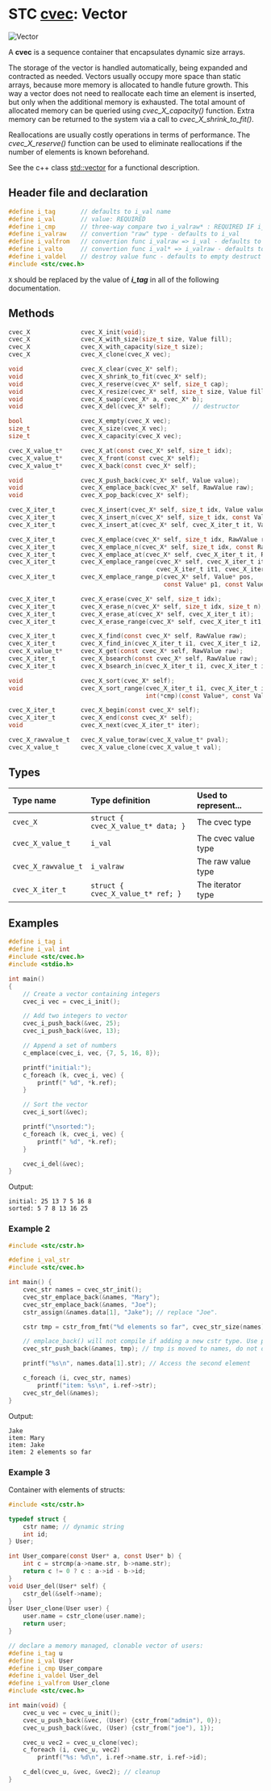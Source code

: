 # STC [cvec](../include/stc/cvec.h): Vector
![Vector](pics/vector.jpg)

A **cvec** is a sequence container that encapsulates dynamic size arrays.

The storage of the vector is handled automatically, being expanded and contracted as needed. Vectors usually occupy more space than static arrays, because more memory is allocated to handle future growth. This way a vector does not need to reallocate each time an element is inserted, but only when the additional memory is exhausted. The total amount of allocated memory can be queried using *cvec_X_capacity()* function. Extra memory can be returned to the system via a call to *cvec_X_shrink_to_fit()*.

Reallocations are usually costly operations in terms of performance. The *cvec_X_reserve()* function can be used to eliminate reallocations if the number of elements is known beforehand.

See the c++ class [std::vector](https://en.cppreference.com/w/cpp/container/vector) for a functional description.

## Header file and declaration

```c
#define i_tag       // defaults to i_val name
#define i_val       // value: REQUIRED
#define i_cmp       // three-way compare two i_valraw* : REQUIRED IF i_valraw is a non-integral type
#define i_valraw    // convertion "raw" type - defaults to i_val
#define i_valfrom   // convertion func i_valraw => i_val - defaults to plain copy
#define i_valto     // convertion func i_val* => i_valraw - defaults to plain copy
#define i_valdel    // destroy value func - defaults to empty destruct
#include <stc/cvec.h>
```
`X` should be replaced by the value of ***i_tag*** in all of the following documentation.

## Methods

```c
cvec_X              cvec_X_init(void);
cvec_X              cvec_X_with_size(size_t size, Value fill);
cvec_X              cvec_X_with_capacity(size_t size);
cvec_X              cvec_X_clone(cvec_X vec);

void                cvec_X_clear(cvec_X* self);
void                cvec_X_shrink_to_fit(cvec_X* self);
void                cvec_X_reserve(cvec_X* self, size_t cap);
void                cvec_X_resize(cvec_X* self, size_t size, Value fill);
void                cvec_X_swap(cvec_X* a, cvec_X* b);
void                cvec_X_del(cvec_X* self);      // destructor

bool                cvec_X_empty(cvec_X vec);
size_t              cvec_X_size(cvec_X vec);
size_t              cvec_X_capacity(cvec_X vec);

cvec_X_value_t*     cvec_X_at(const cvec_X* self, size_t idx);
cvec_X_value_t*     cvec_X_front(const cvec_X* self);
cvec_X_value_t*     cvec_X_back(const cvec_X* self);

void                cvec_X_push_back(cvec_X* self, Value value);
void                cvec_X_emplace_back(cvec_X* self, RawValue raw);
void                cvec_X_pop_back(cvec_X* self);

cvec_X_iter_t       cvec_X_insert(cvec_X* self, size_t idx, Value value);                        // move value 
cvec_X_iter_t       cvec_X_insert_n(cvec_X* self, size_t idx, const Value[] arr, size_t n);      // move arr values
cvec_X_iter_t       cvec_X_insert_at(cvec_X* self, cvec_X_iter_t it, Value value);               // move value 

cvec_X_iter_t       cvec_X_emplace(cvec_X* self, size_t idx, RawValue raw);
cvec_X_iter_t       cvec_X_emplace_n(cvec_X* self, size_t idx, const RawValue[] arr, size_t n);
cvec_X_iter_t       cvec_X_emplace_at(cvec_X* self, cvec_X_iter_t it, RawValue raw);
cvec_X_iter_t       cvec_X_emplace_range(cvec_X* self, cvec_X_iter_t it, 
                                         cvec_X_iter_t it1, cvec_X_iter_t it2);                 // will clone
cvec_X_iter_t       cvec_X_emplace_range_p(cvec_X* self, Value* pos, 
                                           const Value* p1, const Value* p2);

cvec_X_iter_t       cvec_X_erase(cvec_X* self, size_t idx);
cvec_X_iter_t       cvec_X_erase_n(cvec_X* self, size_t idx, size_t n);
cvec_X_iter_t       cvec_X_erase_at(cvec_X* self, cvec_X_iter_t it);
cvec_X_iter_t       cvec_X_erase_range(cvec_X* self, cvec_X_iter_t it1, cvec_X_iter_t it2);

cvec_X_iter_t       cvec_X_find(const cvec_X* self, RawValue raw);
cvec_X_iter_t       cvec_X_find_in(cvec_X_iter_t i1, cvec_X_iter_t i2, RawValue raw);
cvec_X_value_t*     cvec_X_get(const cvec_X* self, RawValue raw);                             // return NULL if not found
cvec_X_iter_t       cvec_X_bsearch(const cvec_X* self, RawValue raw);
cvec_X_iter_t       cvec_X_bsearch_in(cvec_X_iter_t i1, cvec_X_iter_t i2, RawValue raw);

void                cvec_X_sort(cvec_X* self);
void                cvec_X_sort_range(cvec_X_iter_t i1, cvec_X_iter_t i2,
                                      int(*cmp)(const Value*, const Value*));

cvec_X_iter_t       cvec_X_begin(const cvec_X* self);
cvec_X_iter_t       cvec_X_end(const cvec_X* self);
void                cvec_X_next(cvec_X_iter_t* iter);

cvec_X_rawvalue_t   cvec_X_value_toraw(cvec_X_value_t* pval);
cvec_X_value_t      cvec_X_value_clone(cvec_X_value_t val);
```

## Types

| Type name            | Type definition                     | Used to represent...   |
|:---------------------|:------------------------------------|:-----------------------|
| `cvec_X`             | `struct { cvec_X_value_t* data; }`  | The cvec type          |
| `cvec_X_value_t`     | `i_val`                             | The cvec value type    |
| `cvec_X_rawvalue_t`  | `i_valraw`                          | The raw value type     |
| `cvec_X_iter_t`      | `struct { cvec_X_value_t* ref; }`   | The iterator type      |

## Examples
```c
#define i_tag i
#define i_val int
#include <stc/cvec.h>
#include <stdio.h>

int main()
{
    // Create a vector containing integers
    cvec_i vec = cvec_i_init();

    // Add two integers to vector
    cvec_i_push_back(&vec, 25);
    cvec_i_push_back(&vec, 13);

    // Append a set of numbers
    c_emplace(cvec_i, vec, {7, 5, 16, 8});

    printf("initial:");
    c_foreach (k, cvec_i, vec) {
        printf(" %d", *k.ref);
    }

    // Sort the vector
    cvec_i_sort(&vec);

    printf("\nsorted:");
    c_foreach (k, cvec_i, vec) {
        printf(" %d", *k.ref);
    }

    cvec_i_del(&vec);
}
```
Output:
```
initial: 25 13 7 5 16 8
sorted: 5 7 8 13 16 25
```
### Example 2
```c
#include <stc/cstr.h>

#define i_val_str
#include <stc/cvec.h>

int main() {
    cvec_str names = cvec_str_init();
    cvec_str_emplace_back(&names, "Mary");
    cvec_str_emplace_back(&names, "Joe");
    cstr_assign(&names.data[1], "Jake"); // replace "Joe".

    cstr tmp = cstr_from_fmt("%d elements so far", cvec_str_size(names));

    // emplace_back() will not compile if adding a new cstr type. Use push_back():
    cvec_str_push_back(&names, tmp); // tmp is moved to names, do not del() it.

    printf("%s\n", names.data[1].str); // Access the second element

    c_foreach (i, cvec_str, names)
        printf("item: %s\n", i.ref->str);
    cvec_str_del(&names);
}
```
Output:
```
Jake
item: Mary
item: Jake
item: 2 elements so far
```
### Example 3

Container with elements of structs:
```c
#include <stc/cstr.h>

typedef struct {
    cstr name; // dynamic string
    int id;
} User;

int User_compare(const User* a, const User* b) {
    int c = strcmp(a->name.str, b->name.str);
    return c != 0 ? c : a->id - b->id;
}
void User_del(User* self) {
    cstr_del(&self->name);
}
User User_clone(User user) {
    user.name = cstr_clone(user.name);
    return user;
}

// declare a memory managed, clonable vector of users:
#define i_tag u
#define i_val User
#define i_cmp User_compare
#define i_valdel User_del
#define i_valfrom User_clone
#include <stc/cvec.h>

int main(void) {
    cvec_u vec = cvec_u_init();
    cvec_u_push_back(&vec, (User) {cstr_from("admin"), 0});
    cvec_u_push_back(&vec, (User) {cstr_from("joe"), 1});

    cvec_u vec2 = cvec_u_clone(vec);
    c_foreach (i, cvec_u, vec2)
        printf("%s: %d\n", i.ref->name.str, i.ref->id);

    c_del(cvec_u, &vec, &vec2); // cleanup
}
```
